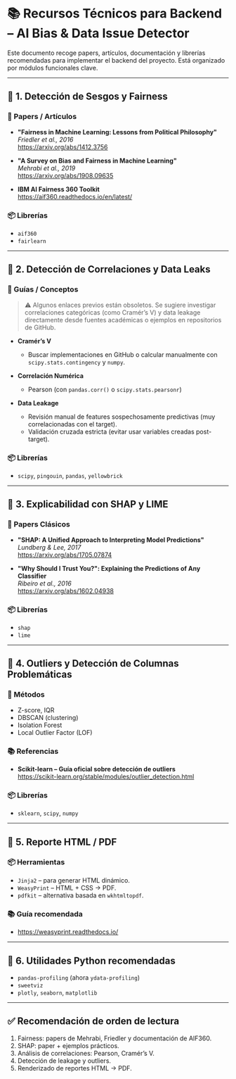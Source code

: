 # 📚 Recursos Técnicos para Backend – AI Bias & Data Issue Detector

Este documento recoge papers, artículos, documentación y librerías recomendadas para implementar el backend del proyecto. Está organizado por módulos funcionales clave.

---

## 📘 1. Detección de Sesgos y Fairness

### 📝 Papers / Artículos
- **"Fairness in Machine Learning: Lessons from Political Philosophy"**  
  *Friedler et al., 2016*  
  https://arxiv.org/abs/1412.3756

- **"A Survey on Bias and Fairness in Machine Learning"**  
  *Mehrabi et al., 2019*  
  https://arxiv.org/abs/1908.09635

- **IBM AI Fairness 360 Toolkit**  
  https://aif360.readthedocs.io/en/latest/

### 📦 Librerías
- `aif360`
- `fairlearn`

---

## 📘 2. Detección de Correlaciones y Data Leaks

### 📝 Guías / Conceptos
> ⚠️ Algunos enlaces previos están obsoletos. Se sugiere investigar correlaciones categóricas (como Cramér’s V) y data leakage directamente desde fuentes académicas o ejemplos en repositorios de GitHub.

- **Cramér’s V**
  - Buscar implementaciones en GitHub o calcular manualmente con `scipy.stats.contingency` y `numpy`.

- **Correlación Numérica**
  - Pearson (con `pandas.corr()` o `scipy.stats.pearsonr`)

- **Data Leakage**
  - Revisión manual de features sospechosamente predictivas (muy correlacionadas con el target).
  - Validación cruzada estricta (evitar usar variables creadas post-target).

### 📦 Librerías
- `scipy`, `pingouin`, `pandas`, `yellowbrick`

---

## 📘 3. Explicabilidad con SHAP y LIME

### 📝 Papers Clásicos
- **"SHAP: A Unified Approach to Interpreting Model Predictions"**  
  *Lundberg & Lee, 2017*  
  https://arxiv.org/abs/1705.07874

- **"Why Should I Trust You?": Explaining the Predictions of Any Classifier**  
  *Ribeiro et al., 2016*  
  https://arxiv.org/abs/1602.04938

### 📦 Librerías
- `shap`
- `lime`

---

## 📘 4. Outliers y Detección de Columnas Problemáticas

### 📖 Métodos
- Z-score, IQR
- DBSCAN (clustering)
- Isolation Forest
- Local Outlier Factor (LOF)

### 📚 Referencias
- **Scikit-learn – Guía oficial sobre detección de outliers**  
  https://scikit-learn.org/stable/modules/outlier_detection.html

### 📦 Librerías
- `sklearn`, `scipy`, `numpy`

---

## 📘 5. Reporte HTML / PDF

### 📦 Herramientas
- `Jinja2` – para generar HTML dinámico.
- `WeasyPrint` – HTML + CSS → PDF.
- `pdfkit` – alternativa basada en `wkhtmltopdf`.

### 📚 Guía recomendada
- https://weasyprint.readthedocs.io/

---

## 📘 6. Utilidades Python recomendadas

- `pandas-profiling` (ahora `ydata-profiling`)
- `sweetviz`
- `plotly`, `seaborn`, `matplotlib`

---

## ✅ Recomendación de orden de lectura

1. Fairness: papers de Mehrabi, Friedler y documentación de AIF360.
2. SHAP: paper + ejemplos prácticos.
3. Análisis de correlaciones: Pearson, Cramér’s V.
4. Detección de leakage y outliers.
5. Renderizado de reportes HTML → PDF.